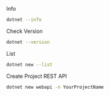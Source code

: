 Info
```bash
dotnet --info
```


Check Version
```bash
dotnet --version
```

List

```bash
dotnet new --list
```


Create Project REST API
```bash
dotnet new webapi -n YourProjectName
```
